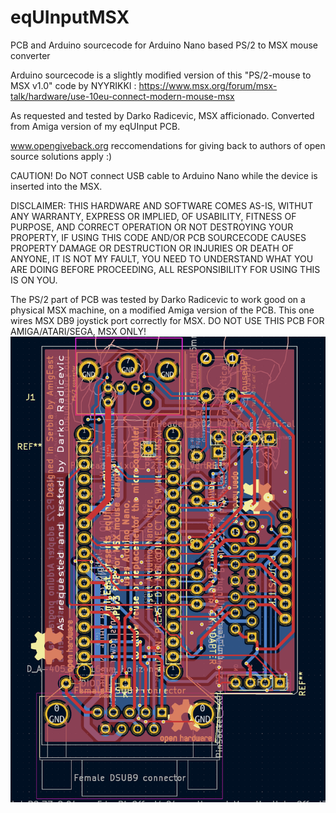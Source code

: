 # eqUInputMSX
PCB and Arduino sourcecode for Arduino Nano based PS/2 to MSX mouse converter

Arduino sourcecode is a slightly modified version of this "PS/2-mouse to MSX v1.0" code by  NYYRIKKI : https://www.msx.org/forum/msx-talk/hardware/use-10eu-connect-modern-mouse-msx

As requested and tested by Darko Radicevic, MSX afficionado. Converted from Amiga version of my eqUInput PCB.

www.opengiveback.org reccomendations for giving back to authors of open source solutions apply :)


CAUTION! Do NOT connect USB cable to Arduino Nano while the device is inserted into the MSX.

DISCLAIMER: THIS HARDWARE AND SOFTWARE COMES AS-IS, WITHUT ANY WARRANTY, EXPRESS OR IMPLIED, OF USABILITY, FITNESS OF PURPOSE, AND CORRECT OPERATION OR NOT DESTROYING YOUR PROPERTY, IF USING THIS CODE AND/OR PCB SOURCECODE CAUSES PROPERTY DAMAGE OR DESTRUCTION OR INJURIES OR DEATH OF ANYONE, IT IS NOT MY FAULT, YOU NEED TO UNDERSTAND WHAT YOU ARE DOING BEFORE PROCEEDING, ALL RESPONSIBILITY FOR USING THIS IS ON YOU.

The PS/2 part of PCB was tested by Darko Radicevic to work good on a physical MSX machine, on a modified Amiga version of the PCB. This one wires MSX DB9 joystick port correctly for MSX. DO NOT USE THIS PCB FOR AMIGA/ATARI/SEGA, MSX ONLY!
![Screenshot](./msx.png)

